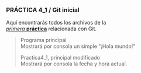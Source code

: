 ### PRÁCTICA 4_1 / Git inicial

Aquí encontrarás todos los archivos de la  
<ins>*primera*  **práctica**</ins> relacionada con Git.  
> Programa principal  
Mostrará por consola un simple "¡Hola mundo!"  
>  
> Practica4_1, principal modificado  
Mostrará por consola la fecha y hora actual.

